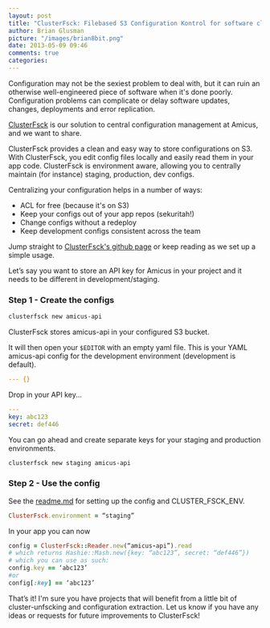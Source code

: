 ```yaml
---
layout: post
title: "ClusterFsck: Filebased S3 Configuration Kontrol for software clusters"
author: Brian Glusman
picture: "/images/brian8bit.png"
date: 2013-05-09 09:46
comments: true
categories:
---
```


Configuration may not be the sexiest problem to deal with, but it can ruin an otherwise well-engineered piece of software when it's done poorly. Configuration problems can complicate or delay software updates, changes, deployments and error replication.

[ClusterFsck](https://github.com/amicus/clusterfsck) is our solution to central configuration management at Amicus, and we want to share.

<!--more-->

ClusterFsck provides a clean and easy way to store configurations on S3. With ClusterFsck, you edit config files locally and easily read them in your app code.  ClusterFsck is environment aware, allowing you to centrally maintain (for instance) staging, production, dev configs.

Centralizing your configuration helps in a number of ways:
  * ACL for free (because it's on S3)
  * Keep your configs out of your app repos (sekuritah!)
  * Change configs without a redeploy
  * Keep development configs consistent across the team

Jump straight to [ClusterFsck's github page](https://github.com/amicus/clusterfsck) or keep reading as we set up a simple usage.

Let’s say you want to store an API key for Amicus in your project and it needs to be different in development/staging.

### Step 1 - Create the configs
```bash
clusterfsck new amicus-api
```

ClusterFsck stores amicus-api in your configured S3 bucket.

It will then open your `$EDITOR` with an empty yaml file. This is your YAML amicus-api config for the development environment (development is default).

```yaml
--- {}
```
Drop in your API key...
```yaml
---
key: abc123
secret: def446
```
You can go ahead and create separate keys for your staging and production environments.
```bash
clusterfsck new staging amicus-api
```

### Step 2 - Use the config

See the [readme.md](https://github.com/Amicus/clusterfsck/blob/master/README.md) for setting up the config and CLUSTER_FSCK_ENV.
```ruby
ClusterFsck.environment = “staging”
```
In your app you can now
```ruby
config = ClusterFsck::Reader.new(“amicus-api”).read
# which returns Hashie::Mash.new({key: “abc123”, secret: “def446”})
# which you can use as such:
config.key == ‘abc123’
#or
config[:key] == ‘abc123’
```

That’s it! I'm sure you have projects that will benefit from a little bit of cluster-unfscking and configuration extraction. Let us know if you have any ideas or requests for future improvements to ClusterFsck!

